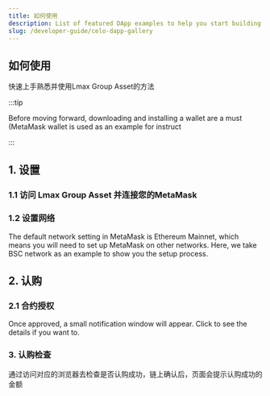 ```yaml
---
title: 如何使用
description: List of featured DApp examples to help you start building on Zsc.
slug: /developer-guide/celo-dapp-gallery
---
```




## 如何使用

快速上手熟悉并使用Lmax Group Asset的方法

:::tip

Before moving forward, downloading and installing a wallet are a must (MetaMask wallet is used as an example for instruct

:::
## 1. 设置

### 1.1 访问 Lmax Group Asset 并连接您的MetaMask

### 1.2 设置网络

The default network setting in MetaMask is Ethereum Mainnet, which means you will need to set up MetaMask on other networks. Here, we take BSC network as an example to show you the setup process.

## 2. 认购


### 2.1 合约授权

Once approved, a small notification window will appear. Click to see the details if you want to.


### 3. 认购检查

通过访问对应的浏览器去检查是否认购成功，链上确认后，页面会提示认购成功的金额
